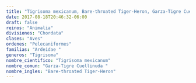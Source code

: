 ```yaml
---
title: "Tigrisoma mexicanum, Bare-throated Tiger-Heron, Garza-Tigre Cuellinuda "
date: 2017-08-18T20:46:32-06:00
draft: false
reinos: "Animalia"
divisiones: "Chordata"
clases: "Aves"
ordenes: "Pelecaniformes"
familias: "Ardeidae "
generos: "Tigrisoma"
nombre_cientifico: "Tigrisoma mexicanum"
nombre_comun: "Garza-Tigre Cuellinuda "
nombre_ingles: "Bare-throated Tiger-Heron"
---
```

